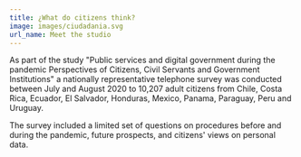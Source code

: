 ```yaml
---
title: ¿What do citizens think?
image: images/ciudadania.svg
url_name: Meet the studio
---
```


As part of the study "Public services and digital government during the pandemic Perspectives of Citizens, Civil Servants and Government Institutions" a nationally representative telephone survey was conducted between July and August 2020 to 10,207 adult citizens from Chile, Costa Rica, Ecuador, El Salvador, Honduras, Mexico, Panama, Paraguay, Peru and Uruguay. 

The survey included a limited set of questions on procedures before and during the pandemic, future prospects, and citizens' views on personal data.